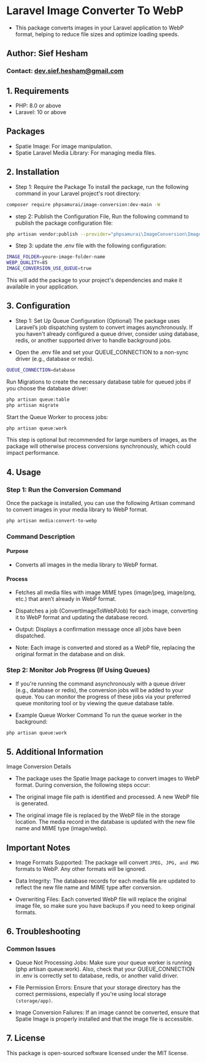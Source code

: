 # Laravel Image Converter To WebP

- This package converts images in your Laravel application to WebP format, helping to reduce file sizes and optimize loading speeds.

## Author: Sief Hesham

### Contact: <dev.sief.hesham@gmail.com>

## 1. Requirements

- PHP: 8.0 or above
- Laravel: 10 or above

## Packages

- Spatie Image: For image manipulation.
- Spatie Laravel Media Library: For managing media files.

## 2. Installation

- Step 1: Require the Package
To install the package, run the following command in your Laravel project's root directory:

```bash
composer require phpsamurai/image-conversion:dev-main -W
```

- step 2: Publish the Configuration File,
Run the following command to publish the package configuration file:

```bash
php artisan vendor:publish --provider="phpsamurai\ImageConversion\ImageConversionServiceProvider"
```

- Step 3: update the .env file with the following configuration:

```bash
IMAGE_FOLDER=youre-image-folder-name
WEBP_QUALITY=85
IMAGE_CONVERSION_USE_QUEUE=true
```


This will add the package to your project's dependencies and make it available in your application.

## 3. Configuration

- Step 1: Set Up Queue Configuration (Optional)
The package uses Laravel’s job dispatching system to convert images asynchronously. If you haven't already configured a queue driver, consider using database, redis, or another supported driver to handle background jobs.

- Open the .env file and set your QUEUE_CONNECTION to a non-sync driver (e.g., database or redis).

```bash
QUEUE_CONNECTION=database
```

Run Migrations to create the necessary database table for queued jobs if you choose the database driver:

```bash
php artisan queue:table
php artisan migrate
```

Start the Queue Worker to process jobs:

```bash
php artisan queue:work
```

This step is optional but recommended for large numbers of images, as the package will otherwise process conversions synchronously, which could impact performance.

## 4. Usage

### Step 1: Run the Conversion Command

Once the package is installed, you can use the following Artisan command to convert images in your media library to WebP format.

```bash
php artisan media:convert-to-webp
```

### Command Description

#### Purpose

- Converts all images in the media library to WebP format.

#### Process

- Fetches all media files with image MIME types (image/jpeg, image/png, etc.) that aren’t already in WebP format.

- Dispatches a job (ConvertImageToWebPJob) for each image, converting it to WebP format and updating the database record.

- Output: Displays a confirmation message once all jobs have been dispatched.

- Note: Each image is converted and stored as a WebP file, replacing the original format in the database and on disk.

### Step 2: Monitor Job Progress (If Using Queues)

- If you're running the command asynchronously with a queue driver (e.g., database or redis), the conversion jobs will be added to your queue. You can monitor the progress of these jobs via your preferred queue monitoring tool or by viewing the queue database table.

- Example Queue Worker Command To run the queue worker in the background:

```bash
php artisan queue:work
```

## 5. Additional Information

Image Conversion Details

- The package uses the Spatie Image package to convert images to WebP format. During conversion, the following steps occur:

- The original image file path is identified and processed.
A new WebP file is generated.

- The original image file is replaced by the WebP file in the storage location.
The media record in the database is updated with the new file name and MIME type (image/webp).

## Important Notes

- Image Formats Supported: The package will convert ``` JPEG, JPG, and PNG ``` formats to WebP. Any other formats will be ignored.

- Data Integrity: The database records for each media file are updated to reflect the new file name and MIME type after conversion.

- Overwriting Files: Each converted WebP file will replace the original image file, so make sure you have backups if you need to keep original formats.

## 6. Troubleshooting

### Common Issues

- Queue Not Processing Jobs: Make sure your queue worker is running (php artisan queue:work). Also, check that your QUEUE_CONNECTION in .env is correctly set to database, redis, or another valid driver.

- File Permission Errors: Ensure that your storage directory has the correct permissions, especially if you're using local storage ``` (storage/app) ```.

- Image Conversion Failures: If an image cannot be converted, ensure that Spatie Image is properly installed and that the image file is accessible.

## 7. License

This package is open-sourced software licensed under the MIT license.
